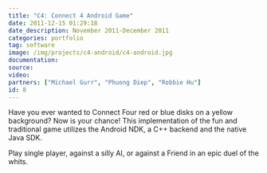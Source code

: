 ```yaml
---
title: "C4: Connect 4 Android Game"
date: 2011-12-15 01:29:18
date_description: November 2011-December 2011
categories: portfolio
tag: software
image: /img/projects/c4-android/c4-android.jpg
documentation: 
source: 
video: 
partners: ["Michael Gurr", "Phuong Diep", "Robbie Hu"]
id: 8
---
```


Have you ever wanted to Connect Four red or blue disks on a yellow background? Now is your chance! This implementation of the fun and traditional game utilizes the Android NDK, a C++ backend and the native Java SDK.

Play single player, against a silly AI, or against a Friend in an epic duel of the whits.
